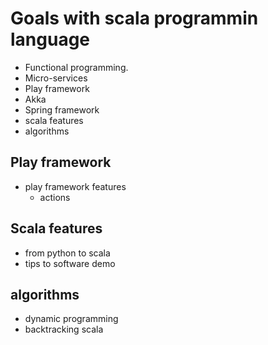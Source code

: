 # Goals with scala programmin language
- Functional programming.
- Micro-services
- Play framework
- Akka
- Spring framework
- scala features
- algorithms


## Play framework
- play framework features
  - actions

## Scala features
- from python to scala
- tips to software demo

## algorithms
- dynamic programming
- backtracking scala
